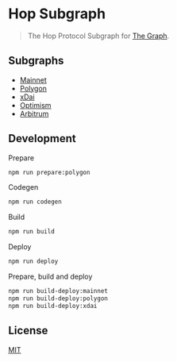 # Hop Subgraph

> The Hop Protocol Subgraph for [The Graph](https://thegraph.com/).

## Subgraphs

- [Mainnet](https://thegraph.com/explorer/subgraph/hop-protocol/hop)
- [Polygon](https://thegraph.com/explorer/subgraph/hop-protocol/hop-polygon)
- [xDai](https://thegraph.com/explorer/subgraph/hop-protocol/hop-xdai)
- [Optimism](https://thegraph.com/explorer/subgraph/hop-protocol/hop-arbitrum)
- [Arbitrum](https://thegraph.com/explorer/subgraph/hop-protocol/hop-arbitrum)

## Development

Prepare

```bash
npm run prepare:polygon
```

Codegen

```bash
npm run codegen
```

Build

```bash
npm run build
```

Deploy

```bash
npm run deploy
```

Prepare, build and deploy

```bash
npm run build-deploy:mainnet
npm run build-deploy:polygon
npm run build-deploy:xdai
```

## License

[MIT](LICENSE)
